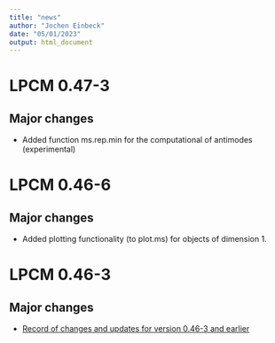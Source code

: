 ```yaml
---
title: "news"
author: "Jochen Einbeck"
date: "05/01/2023"
output: html_document
---
```


# LPCM 0.47-3

## Major changes

- Added function ms.rep.min for the computational of antimodes (experimental)

# LPCM 0.46-6

## Major changes

- Added plotting functionality (to plot.ms) for objects of dimension 1.

# LPCM 0.46-3 

## Major changes

- [Record of changes and updates for version 0.46-3 and earlier](https://www.maths.dur.ac.uk/users/jochen.einbeck/Software/LPCM/lpcversions.html) 
